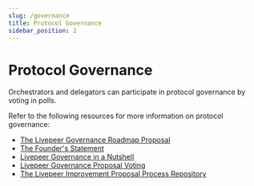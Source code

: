 ```yaml
---
slug: /governance
title: Protocol Governance
sidebar_position: 2
---
```


# Protocol Governance

Orchestrators and delegators can participate in protocol governance by voting in
polls.

Refer to the following resources for more information on protocol governance:

- [The Livepeer Governance Roadmap Proposal](https://medium.com/livepeer-blog/livepeer-governance-roadmap-proposal-69a6e9e33f80)
- [The Founder's Statement](https://medium.com/livepeer-blog/the-livepeer-governance-founders-statement-d4f3a85f787b)
- [Livepeer Governance in a Nutshell](https://figment.network/resources/livepeer-governance-in-a-nutshell/)
- [Livepeer Governance Proposal Voting](https://figment.network/resources/livepeer-governance-proposal-voting/)
- [The Livepeer Improvement Proposal Process Repository](https://github.com/livepeer/LIPs)

